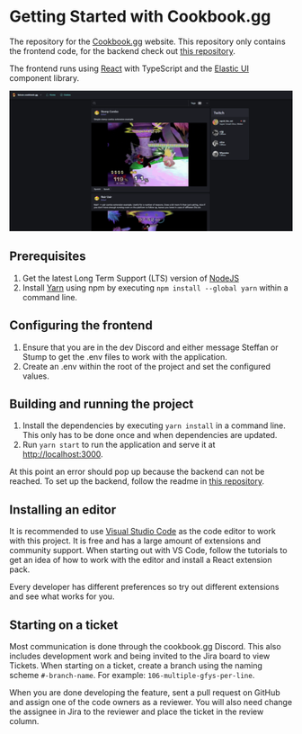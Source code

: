 # Getting Started with Cookbook.gg

The repository for the [Cookbook.gg](https://www.cookbook.gg) website.
This repository only contains the frontend code, for the backend check out
[this repository](https://github.com/skbrown333/api-cookbook).

The frontend runs using [React](https://reactjs.org/) with TypeScript and the
[Elastic UI](https://elastic.github.io/eui/#/navigation/button) component library.

![Homepage](.attachments/homepage.png)

## Prerequisites

1. Get the latest Long Term Support (LTS) version of [NodeJS](https://nodejs.org/en/)
2. Install [Yarn](https://classic.yarnpkg.com/en/) using npm by executing
`npm install --global yarn` within a command line.

## Configuring the frontend

1. Ensure that you are in the dev Discord and either message Steffan or Stump to
get the .env files to work with the application.
2. Create an .env within the root of the project and set the configured values.

## Building and running the project

1. Install the dependencies by executing `yarn install` in a command line.
This only has to be done once and when dependencies are updated.
2. Run `yarn start` to run the application and serve it at
[http://localhost:3000](http://localhost:3000).

At this point an error should pop up because the backend can not be reached.
To set up the backend, follow the readme in [this repository](https://github.com/skbrown333/api-cookbook).

## Installing an editor

It is recommended to use [Visual Studio Code](https://code.visualstudio.com/) as
the code editor to work with this project. It is free and has a large amount of
extensions and community support. When starting out with VS Code, follow the tutorials
to get an idea of how to work with the editor and install a React extension pack.

Every developer has different preferences so try out different extensions and see
what works for you.

## Starting on a ticket

Most communication is done through the cookbook.gg Discord.
This also includes development work and being invited to the Jira board to view Tickets.
When starting on a ticket, create a branch using the naming scheme `#-branch-name`.
For example: `106-multiple-gfys-per-line`.

When you are done developing the feature, sent a pull request on GitHub and assign
one of the code owners as a reviewer.
You will also need change the assignee in Jira to the reviewer and place
the ticket in the review column.
